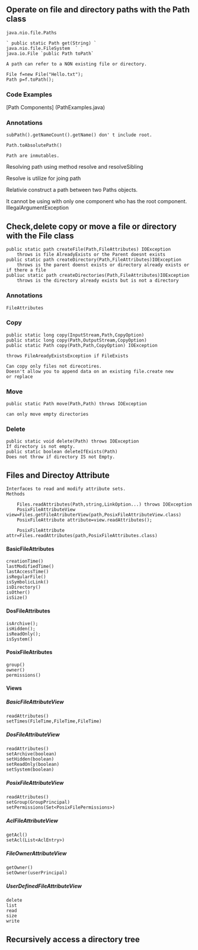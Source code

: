 ## Operate on file and directory paths with the Path class
    java.nio.file.Paths
    
    ` public static Path get(String) `
    java.nio.file.FileSystem  ` `
    java.io.File `public Path toPath`
    
    A path can refer to a NON existing file or directory.
    
    File f=new File("Hello.txt");
    Path p=f.toPath();
### Code Examples

[Path Components] (PathExamples.java)
    

### Annotations

    subPath().getNameCount().getName() don' t include root.
    
    Path.toAbsolutePath()
    
    Path are inmutables.
    
    
Resolving path using method resolve and resolveSibling


Resolve is utilize for joing path

Relativie construct a path between two Paths objects.

It cannot be using with only one component who has the
root component. IllegalArgumentException

## Check,delete copy or move a file or directory with the File class

    public static path createFile(Path,FileAttributes) IOException
        throws is file AlreadyExists or the Parent doesnt exists
    public static path createDirectory(Path,FileAttributes)IOException
        throws is the parent doenst exists or directory already exists or if there a file
    publiuc static path createDirectories(Path,FileAttributes)IOException
        throws is the directory already exists but is not a directory
    
### Annotations

    FileAttributes
    
    
### Copy

    public static long copy(InputStream,Path,CopyOption)
    public static long copy(Path,OutputStream,CopyOption)
    public static Path copy(Path,Path,CopyOption) IOException
    
    throws FileAreadyExistsException if FileExists
    
    Can copy only files not direcotires.
    Doesn't allow you to append data on an existing file.create new
    or replace
    
### Move
    
    public static Path move(Path,Path) throws IOException
    
    can only move empty directories 
    
### Delete
    
    public static void delete(Path) throws IOException
    If directory is not empty.
    public static boolean deleteIfExists(Path)
    Does not throw if directory IS not Empty.
    

## Files and Directoy Attribute

    Interfaces to read and modify attribute sets.
    Methods
    
        Files.readAttributes(Path,string,LinkOption...) throws IOException
        PosixFileAttributeView view=Files.getFileAtributerView(path,PosixFileAttributeView.class)
        PosixFileAttribute attribute=view.readAttributes();
        
        PosixFileAttribute attr=Files.readAttributes(path,PosixFileAttributes.class)
        
        
#### BasicFileAttributes
    creationTime()
    lastModifiedTime()
    lastAccessTime()
    isRegularFile()
    isSymbolicLink()
    isDirectory()
    isOther()
    isSize()
#### DosFileAttributes

    isArchive();
    isHidden();
    isReadOnly();
    isSystem()
    
#### PosixFileAtributes

    group()
    owner()
    permissions()

#### Views

##### BasicFileAttributeView
    readAttributes()
    setTimes(FileTime,FileTime,FileTime)

##### DosFileAttributeView
    readAttributes()
    setArchive(boolean)
    setHidden(boolean)
    setReadOnly(boolean)
    setSystem(boolean)

##### PosixFileAttributeView
    readAttributes()
    setGroup(GroupPrincipal)
    setPermissions(Set<PosixFilePermissions>)
    
##### AclFileAttributeView
    getAcl()
    setAcl(List<AclEntry>)
    
##### FileOwnerAttributeView
    getOwner()
    setOwner(userPrincipal)
    
##### UserDefinedFileAttributeView
    delete
    list
    read
    size
    write
## Recursively access a directory tree

